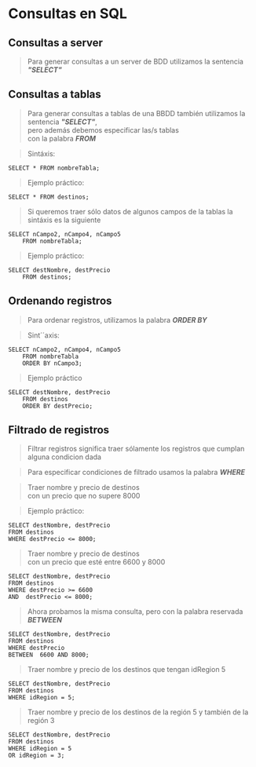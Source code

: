 # Consultas en SQL

## Consultas a server

> Para generar consultas a un server de BDD
> utilizamos la sentencia ***"SELECT"***  

## Consultas a tablas

> Para generar consultas a tablas de una BBDD
> también utilizamos la sentencia ***"SELECT"***,  
> pero además debemos especificar las/s tablas  
> con la palabra ***FROM***  

> Sintáxis:

    SELECT * FROM nombreTabla;  

> Ejemplo práctico:  

    SELECT * FROM destinos;  

> Si queremos traer sólo datos de algunos campos de la tablas 
> la sintáxis es la siguiente

    SELECT nCampo2, nCampo4, nCampo5  
        FROM nombreTabla;  

> Ejemplo práctico:

    SELECT destNombre, destPrecio  
        FROM destinos;  

## Ordenando registros

> Para ordenar registros, utilizamos la palabra
> ***ORDER BY***  
 
> Sint´´axis:

    SELECT nCampo2, nCampo4, nCampo5    
        FROM nombreTabla  
        ORDER BY nCampo3;

> Ejemplo práctico

    SELECT destNombre, destPrecio    
        FROM destinos  
        ORDER BY destPrecio;

## Filtrado de registros

> Filtrar registros significa traer sólamente los registros que cumplan alguna condicion dada

> Para especificar condiciones de filtrado usamos la palabra ***WHERE***

> Traer nombre y precio de destinos  
> con un precio que no supere 8000

>Ejemplo práctico: 

    SELECT destNombre, destPrecio    
    FROM destinos  
    WHERE destPrecio <= 8000;  

> Traer nombre y precio de destinos  
> con un precio que esté entre 6600 y 8000

    SELECT destNombre, destPrecio    
    FROM destinos  
    WHERE destPrecio >= 6600  
    AND  destPrecio <= 8000;  

> Ahora probamos la misma consulta, pero con la palabra reservada ***BETWEEN*** 

    SELECT destNombre, destPrecio    
    FROM destinos  
    WHERE destPrecio   
    BETWEEN  6600 AND 8000;  

> Traer nombre y precio de los destinos que tengan
> idRegion 5

    SELECT destNombre, destPrecio  
    FROM destinos  
    WHERE idRegion = 5;  

> Traer nombre y precio de los destinos
> de la región 5 y también de la región 3  

    SELECT destNombre, destPrecio    
    FROM destinos    
    WHERE idRegion = 5  
    OR idRegion = 3;  

